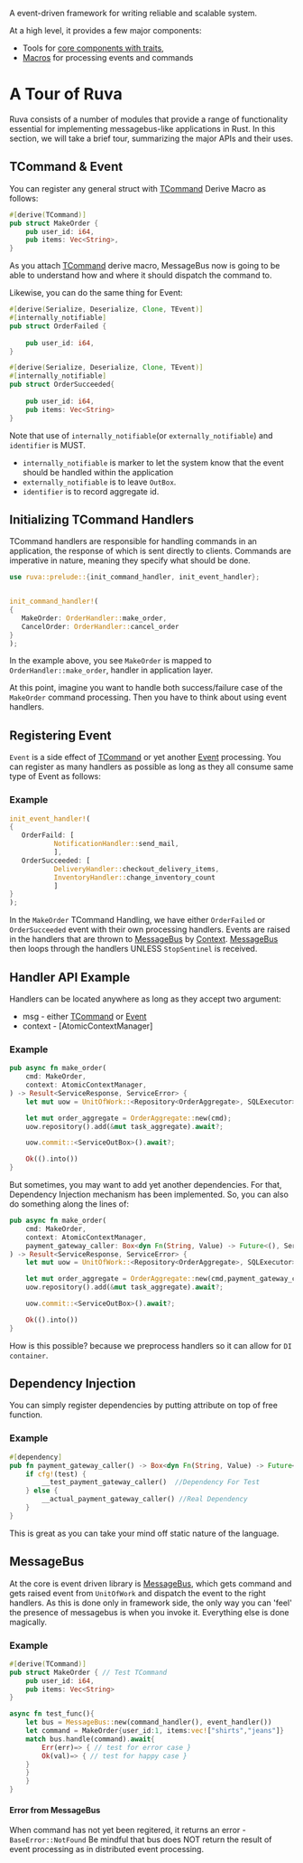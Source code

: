 [ruva-core]: https://docs.rs/ruva-core
[ruva-macro]: https://docs.rs/ruva-macro
[TCommand]: https://docs.rs/ruva-core/latest/ruva_core/message/trait.TCommand.html
[Event]: https://docs.rs/ruva-core/latest/ruva_core/message/trait.TEvent.html
[MessageBus]: https://docs.rs/ruva-core/latest/ruva_core/messagebus/index.html
[Context]: https://docs.rs/ruva-core/latest/ruva_core/messagebus/struct.ContextManager.html


A event-driven framework for writing reliable and scalable system.

At a high level, it provides a few major components:

* Tools for [core components with traits][ruva-core],
* [Macros][ruva-macro] for processing events and commands

# A Tour of Ruva

Ruva consists of a number of modules that provide a range of functionality
essential for implementing messagebus-like applications in Rust. In this
section, we will take a brief tour, summarizing the major APIs and
their uses.

## TCommand & Event
You can register any general struct with [TCommand] Derive Macro as follows:
```rust
#[derive(TCommand)]
pub struct MakeOrder {
    pub user_id: i64,
    pub items: Vec<String>,
}
```
As you attach [TCommand] derive macro, MessageBus now is going to be able to understand how and where it should
dispatch the command to.

Likewise, you can do the same thing for Event:
```rust
#[derive(Serialize, Deserialize, Clone, TEvent)]
#[internally_notifiable]
pub struct OrderFailed {
    
    pub user_id: i64,
}

#[derive(Serialize, Deserialize, Clone, TEvent)]
#[internally_notifiable]
pub struct OrderSucceeded{
    
    pub user_id: i64,
    pub items: Vec<String>
}
```
Note that use of `internally_notifiable`(or `externally_notifiable`) and `identifier` is MUST.

* `internally_notifiable` is marker to let the system know that the event should be handled
within the application
* `externally_notifiable` is to leave `OutBox`.
* `identifier` is to record aggregate id.

## Initializing TCommand Handlers
TCommand handlers are responsible for handling commands in an application, the response of which is sent directly to
clients. Commands are imperative in nature, meaning they specify what should be done.

```rust
use ruva::prelude::{init_command_handler, init_event_handler};


init_command_handler!(
{
   MakeOrder: OrderHandler::make_order,
   CancelOrder: OrderHandler::cancel_order
}
);
```
In the example above, you see `MakeOrder` is mapped to `OrderHandler::make_order`, handler in application layer.

At this point, imagine you want to handle both success/failure case of the `MakeOrder` command processing.
Then you have to think about using event handlers.  

## Registering Event

`Event` is a side effect of [TCommand] or yet another [Event] processing.
You can register as many handlers as possible as long as they all consume same type of Event as follows:

### Example

```rust
init_event_handler!(
{
   OrderFaild: [
           NotificationHandler::send_mail,
           ],
   OrderSucceeded: [
           DeliveryHandler::checkout_delivery_items,
           InventoryHandler::change_inventory_count
           ]
}
);
```
In the `MakeOrder` TCommand Handling, we have either `OrderFailed` or `OrderSucceeded` event with their own processing handlers.
Events are raised in the handlers that are thrown to [MessageBus] by [Context].
[MessageBus] then loops through the handlers UNLESS `StopSentinel` is received.

## Handler API Example

Handlers can be located anywhere as long as they accept two argument:

* msg - either [TCommand] or [Event]
* context - [AtomicContextManager]

### Example
```rust
pub async fn make_order(
    cmd: MakeOrder,
    context: AtomicContextManager,
) -> Result<ServiceResponse, ServiceError> {
    let mut uow = UnitOfWork::<Repository<OrderAggregate>, SQLExecutor>::new(context).await;

    let mut order_aggregate = OrderAggregate::new(cmd);
    uow.repository().add(&mut task_aggregate).await?;

    uow.commit::<ServiceOutBox>().await?;

    Ok(().into())
}

```
But sometimes, you may want to add yet another dependencies. For that, Dependency Injection mechanism has been implemented.
So, you can also do something along the lines of:

```rust
pub async fn make_order(
    cmd: MakeOrder,
    context: AtomicContextManager,
    payment_gateway_caller: Box<dyn Fn(String, Value) -> Future<(), ServiceError> + Send + Sync + 'static> //injected dependency
) -> Result<ServiceResponse, ServiceError> {
    let mut uow = UnitOfWork::<Repository<OrderAggregate>, SQLExecutor>::new(context).await;

    let mut order_aggregate = OrderAggregate::new(cmd,payment_gateway_caller);
    uow.repository().add(&mut task_aggregate).await?;

    uow.commit::<ServiceOutBox>().await?;

    Ok(().into())
}
```

How is this possible? because we preprocess handlers so it can allow for `DI container`.

## Dependency Injection
You can simply register dependencies by putting attribute on top of free function.

### Example

```rust
#[dependency]
pub fn payment_gateway_caller() -> Box<dyn Fn(String, Value) -> Future<(), ServiceError> + Send + Sync + 'static> {
    if cfg!(test) {
        __test_payment_gateway_caller()  //Dependency For Test
    } else {
        __actual_payment_gateway_caller() //Real Dependency
    }
}

```

This is great as you can take your mind off static nature of the language.

## MessageBus
At the core is event driven library is [MessageBus], which gets command and gets raised event from
`UnitOfWork` and dispatch the event to the right handlers.
As this is done only in framework side, the only way you can 'feel' the presence of messagebus is
when you invoke it. Everything else is done magically.

### Example
```rust
#[derive(TCommand)]
pub struct MakeOrder { // Test TCommand
    pub user_id: i64,
    pub items: Vec<String>
}

async fn test_func(){
    let bus = MessageBus::new(command_handler(), event_handler())
    let command = MakeOrder{user_id:1, items:vec!["shirts","jeans"]}
    match bus.handle(command).await{
        Err(err)=> { // test for error case }
        Ok(val)=> { // test for happy case }
    }
    }
    }   
}
```

#### Error from MessageBus
When command has not yet been regitered, it returns an error - `BaseError::NotFound`
Be mindful that bus does NOT return the result of event processing as in distributed event processing.
